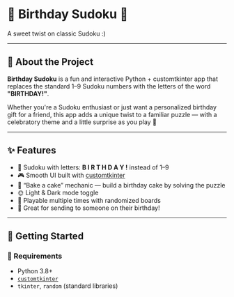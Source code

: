 # 🎂 Birthday Sudoku 🎉  
A sweet twist on classic Sudoku :)

<!-- ![sudoku-preview](screenshot.png) -->

---

## 🧩 About the Project

**Birthday Sudoku** is a fun and interactive Python + customtkinter app that replaces the standard 1–9 Sudoku numbers with the letters of the word **"BIRTHDAY!"**.

Whether you're a Sudoku enthusiast or just want a personalized birthday gift for a friend, this app adds a unique twist to a familiar puzzle — with a celebratory theme and a little surprise as you play 🎂

---

## ✨ Features

- 🧠 Sudoku with letters: **B I R T H D A Y !** instead of 1–9  
- 🎮 Smooth UI built with [customtkinter](https://github.com/TomSchimansky/CustomTkinter)  
- 🎂 “Bake a cake” mechanic — build a birthday cake by solving the puzzle  
- 🌞 Light & Dark mode toggle  
- 🔁 Playable multiple times with randomized boards  
- 💌 Great for sending to someone on their birthday!

---

## 🚀 Getting Started

### 🔧 Requirements

- Python 3.8+
- [`customtkinter`](https://github.com/TomSchimansky/CustomTkinter)
- `tkinter`, `random` (standard libraries)

<!-- ### 📦 Installation

```bash
git clone https://github.com/yourusername/birthday-sudoku.git
cd birthday-sudoku
pip install customtkinter
python birthday_sudoku.py -->
